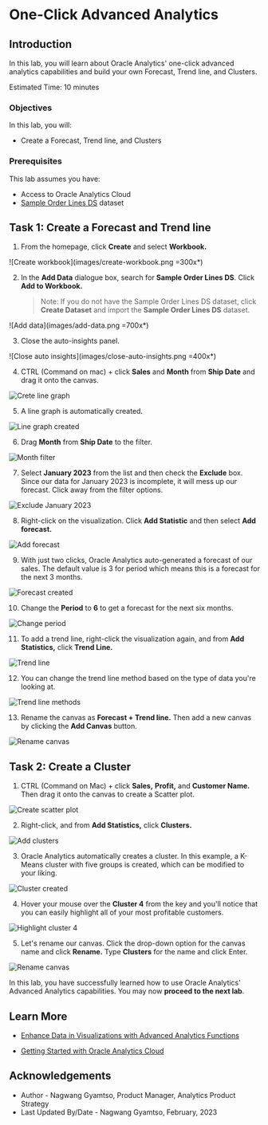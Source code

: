 # One-Click Advanced Analytics

## Introduction

In this lab, you will learn about Oracle Analytics' one-click advanced analytics capabilities and build your own Forecast, Trend line, and Clusters.

Estimated Time: 10 minutes

### Objectives

In this lab, you will:
* Create a Forecast, Trend line, and Clusters

### Prerequisites

This lab assumes you have:
* Access to Oracle Analytics Cloud
* [Sample Order Lines DS](https://objectstorage.us-phoenix-1.oraclecloud.com/p/TBMVACa7qZgj8ijJ3j5wlILzaVVtw1jo6n4rO8mREaAKjRoWAPX0OVTaEL39buPQ/n/idbwmyplhk4t/b/LiveLabsFiles/o/Sample%20Order%20Lines%20DS.xlsx) dataset

## Task 1: Create a Forecast and Trend line

1. From the homepage, click **Create** and select **Workbook.**

  ![Create workbook](images/create-workbook.png =300x*)

2. In the **Add Data** dialogue box, search for **Sample Order Lines DS**. Click **Add to Workbook.**

    >Note: If you do not have the Sample Order Lines DS dataset, click **Create Dataset** and import the **Sample Order Lines DS** dataset.

  ![Add data](images/add-data.png =700x*)

3. Close the auto-insights panel.

  ![Close auto insights](images/close-auto-insights.png =400x*)

4. CTRL (Command on mac) + click **Sales** and **Month** from **Ship Date** and drag it onto the canvas.

  ![Crete line graph](images/create-line-graph.png)

5. A line graph is automatically created.

  ![Line graph created](images/line-created.png)

6. Drag **Month** from **Ship Date** to the filter.

  ![Month filter](images/month-filter.png)

7. Select **January 2023** from the list and then check the **Exclude** box. Since our data for January 2023 is incomplete, it will mess up our forecast. Click away from the filter options.

  ![Exclude January 2023](images/exclude-jan-2023.png)

8. Right-click on the visualization. Click **Add Statistic** and then select **Add forecast.**

  ![Add forecast](images/add-forecast.png)

9. With just two clicks, Oracle Analytics auto-generated a forecast of our sales. The default value is 3 for period which means this is a forecast for the next 3 months.

  ![Forecast created](images/forecast-create.png)

10. Change the **Period** to **6** to get a forecast for the next six months.

  ![Change period](images/change-period.png)

11. To add a trend line, right-click the visualization again, and from **Add Statistics,** click **Trend Line.**

  ![Trend line](images/trendline.png)

12. You can change the trend line method based on the type of data you're looking at.

  ![Trend line methods](images/trendline-methods.png)

13. Rename the canvas as **Forecast + Trend line.** Then add a new canvas by clicking the **Add Canvas** button.

  ![Rename canvas](images/rename-forecast-canvas.png)

## Task 2: Create a Cluster

1. CTRL (Command on Mac) + click **Sales,** **Profit,** and **Customer Name.** Then drag it onto the canvas to create a Scatter plot.

  ![Create scatter plot](images/drag-scatter.png)

2. Right-click, and from **Add Statistics,** click **Clusters.**

  ![Add clusters](images/add-clusters.png)

3. Oracle Analytics automatically creates a cluster. In this example, a K-Means cluster with five groups is created, which can be modified to your liking.

  ![Cluster created](images/cluster-created.png)

4. Hover your mouse over the **Cluster 4** from the key and you'll notice that you can easily highlight all of your most profitable customers.

  ![Highlight cluster 4](images/highlight-cluster.png)

5. Let's rename our canvas. Click the drop-down option for the canvas name and click **Rename.** Type **Clusters** for the name and click Enter.

  ![Rename canvas](images/rename-clusters.png)

In this lab, you have successfully learned how to use Oracle Analytics' Advanced Analytics capabilities. You may now **proceed to the next lab**.

## Learn More
* [Enhance Data in Visualizations with Advanced Analytics Functions](https://docs.oracle.com/en/middleware/bi/analytics-desktop/bidvd/enhance-data-visualizations-advanced-analytics-functions.html#GUID-87DD71E5-9AFC-405C-A812-6EF9FEE96454)

* [Getting Started with Oracle Analytics Cloud](https://docs.oracle.com/en/cloud/paas/analytics-cloud/acsgs/what-is-oracle-analytics-cloud.html#GUID-E68C8A55-1342-43BB-93BC-CA24E353D873)


## Acknowledgements
* Author - Nagwang Gyamtso, Product Manager, Analytics Product Strategy
* Last Updated By/Date - Nagwang Gyamtso, February, 2023
